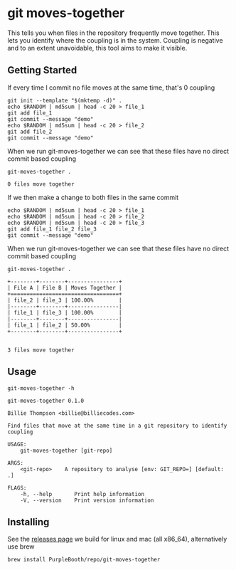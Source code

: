# git moves-together

This tells you when files in the repository frequently move together.
This lets you identify where the coupling is in the system. Coupling is
negative and to an extent unavoidable, this tool aims to make it
visible.

## Getting Started

If every time I commit no file moves at the same time, that's 0 coupling

``` shell,script(name="no-coupling-setup",expected_exit_code=0)
git init --template "$(mktemp -d)" .
echo $RANDOM | md5sum | head -c 20 > file_1
git add file_1
git commit --message "demo"
echo $RANDOM | md5sum | head -c 20 > file_2
git add file_2
git commit --message "demo"
```

When we run git-moves-together we can see that these files have no
direct commit based coupling

``` shell,script(name="no-coupling",expected_exit_code=0)
git-moves-together .
```

``` text,verify(script_name="no-coupling",stream=stdout)
0 files move together
```

If we then make a change to both files in the same commit

``` shell,script(name="coupling-setup",expected_exit_code=0)
echo $RANDOM | md5sum | head -c 20 > file_1
echo $RANDOM | md5sum | head -c 20 > file_2
echo $RANDOM | md5sum | head -c 20 > file_3
git add file_1 file_2 file_3
git commit --message "demo"
```

When we run git-moves-together we can see that these files have no
direct commit based coupling

``` shell,script(name="coupling",expected_exit_code=0)
git-moves-together .
```

``` text,verify(script_name="coupling",stream=stdout)
+--------+--------+----------------+
| File A | File B | Moves Together |
+==================================+
| file_2 | file_3 | 100.00%        |
|--------+--------+----------------|
| file_1 | file_3 | 100.00%        |
|--------+--------+----------------|
| file_1 | file_2 | 50.00%         |
+--------+--------+----------------+


3 files move together
```

## Usage

``` shell,script(name="help",expected_exit_code=0)
git-moves-together -h
```

``` text,verify(script_name="help",stream=stdout)
git-moves-together 0.1.0

Billie Thompson <billie@billiecodes.com>

Find files that move at the same time in a git repository to identify coupling

USAGE:
    git-moves-together [git-repo]

ARGS:
    <git-repo>    A repository to analyse [env: GIT_REPO=] [default: .]

FLAGS:
    -h, --help       Print help information
    -V, --version    Print version information
```

## Installing

See the [releases
page](https://github.com/PurpleBooth/ellipsis/releases/latest) we build
for linux and mac (all x86_64), alternatively use brew

``` shell,skip()
brew install PurpleBooth/repo/git-moves-together
```
